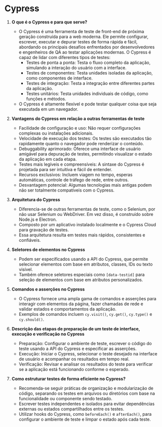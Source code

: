 # Cypress
1. **O que é o Cypress e para que serve?**
   - O Cypress é uma ferramenta de teste de front-end de próxima geração construída para a web moderna. Ele permite configurar, escrever, executar e depurar testes de forma rápida e fácil, abordando os principais desafios enfrentados por desenvolvedores e engenheiros de QA ao testar aplicações modernas. O Cypress é capaz de lidar com diferentes tipos de testes:
     - Testes de ponta a ponta: Testa o fluxo completo da aplicação, simulando a interação do usuário com a interface.
     - Testes de componentes: Testa unidades isoladas da aplicação, como componentes de interface.
     - Testes de integração: Testa a integração entre diferentes partes da aplicação.
     - Testes unitários: Testa unidades individuais de código, como funções e métodos.
   - O Cypress é altamente flexível e pode testar qualquer coisa que seja executada em um navegador.

2. **Vantagens do Cypress em relação a outras ferramentas de teste**
   - Facilidade de configuração e uso: Não requer configurações complexas ou instalações adicionais.
   - Velocidade de execução dos testes: Os testes são executados tão rapidamente quanto o navegador pode renderizar o conteúdo.
   - Debuggability aprimorado: Oferece uma interface de usuário amigável para depuração de testes, permitindo visualizar o estado da aplicação em cada etapa.
   - Testes mais legíveis e compreensíveis: A sintaxe do Cypress é projetada para ser intuitiva e fácil de entender.
   - Recursos exclusivos: Incluem viagem no tempo, esperas automáticas, controle de tráfego de rede, entre outros.
   - Desvantagem potencial: Algumas tecnologias mais antigas podem não ser totalmente compatíveis com o Cypress.

3. **Arquitetura do Cypress**
   - Diferencia-se de outras ferramentas de teste, como o Selenium, por não usar Selenium ou WebDriver. Em vez disso, é construído sobre Node.js e Electron.
   - Composto por um aplicativo instalado localmente e o Cypress Cloud para gravação de testes.
   - Essa arquitetura resulta em testes mais rápidos, consistentes e confiáveis.

4. **Seletores de elementos no Cypress**
   - Podem ser especificados usando a API do Cypress, que permite selecionar elementos com base em atributos, classes, IDs ou texto visível.
   - Também oferece seletores especiais como `[data-testid]` para seleção de elementos com base em atributos personalizados.

5. **Comandos e asserções no Cypress**
   - O Cypress fornece uma ampla gama de comandos e asserções para interagir com elementos da página, fazer chamadas de rede e validar estados e comportamentos da aplicação.
   - Exemplos de comandos incluem `cy.visit()`, `cy.get()`, `cy.type()` e `cy.should()`.

6. **Descrição das etapas de preparação de um teste de interface, execução e verificação no Cypress**
   - Preparação: Configurar o ambiente de teste, escrever o código do teste usando a API do Cypress e especificar as asserções.
   - Execução: Iniciar o Cypress, selecionar o teste desejado na interface de usuário e acompanhar os resultados em tempo real.
   - Verificação: Revisar e analisar os resultados do teste para verificar se a aplicação está funcionando conforme o esperado.

7. **Como estruturar testes de forma eficiente no Cypress?**
   - Recomenda-se seguir práticas de organização e modularização de código, separando os testes em arquivos ou diretórios com base na funcionalidade ou componente sendo testado.
   - Escrever testes independentes e isolados para evitar dependências externas ou estados compartilhados entre os testes.
   - Utilizar hooks do Cypress, como `beforeEach()` e `afterEach()`, para configurar o ambiente de teste e limpar o estado após cada teste.
